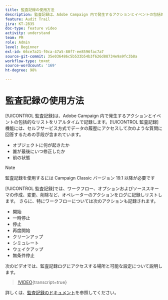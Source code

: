 ```yaml
---
title: 監査記録の使用方法
description: 監査記録は、Adobe Campaign 内で発生するアクションとイベントの包括的なリストをリアルタイムで記録します。
feature: Audit Trail
jira: KT-2835
doc-type: feature video
activity: understand
team: PM
role: Admin
level: Beginner
exl-id: 66ce7a21-f0ca-47a5-80f7-ee8596fac7a7
source-git-commit: 35e036486c5b533b54b3f626d88734e9a9fc3b8a
workflow-type: tm+mt
source-wordcount: '169'
ht-degree: 98%

---
```


# 監査記録の使用方法

[!UICONTROL 監査記録]は、Adobe Campaign 内で発生するアクションとイベントの包括的なリストをリアルタイムで記録します。[!UICONTROL 監査記録]機能には、セルフサービス方式でデータの履歴にアクセスして次のような質問に回答するための手段が含まれています。

* オブジェクトに何が起きたか
* 誰が最後にいつ修正したか
* 前の状態

>[!NOTE]
>
>監査記録を使用するには Campaign Classic バージョン 19.1 以降が必要です

[!UICONTROL 監査記録]では、ワークフロー、オプションおよびソーススキーマの作成、変更、削除など、オペレーターのアクションをログに記録しリストします。 さらに、特にワークフローについては次のアクションも記録されます。

* 開始
* 一時停止
* 停止
* 再度開始
* クリーンアップ
* シミュレート
* ウェイクアップ
* 無条件停止

次のビデオでは、監査記録ログにアクセスする場所と可能な設定について説明します。

>[!VIDEO](https://video.tv.adobe.com/v/27425?quality=12&learn=on){transcript=true}

詳しくは、[監査記録のドキュメント](https://experienceleague.adobe.com/docs/campaign-classic/using/monitoring-campaign-classic/production-procedures/audit-trail.html?lang=ja)を参照してください。
